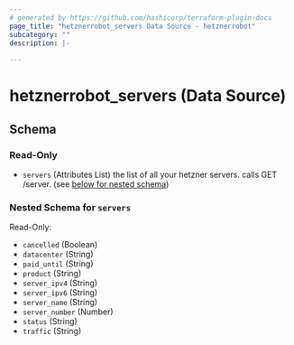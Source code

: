 ```yaml
---
# generated by https://github.com/hashicorp/terraform-plugin-docs
page_title: "hetznerrobot_servers Data Source - hetznerrobot"
subcategory: ""
description: |-
  
---
```


# hetznerrobot_servers (Data Source)





<!-- schema generated by tfplugindocs -->
## Schema

### Read-Only

- `servers` (Attributes List) the list of all your hetzner servers. calls GET /server. (see [below for nested schema](#nestedatt--servers))

<a id="nestedatt--servers"></a>
### Nested Schema for `servers`

Read-Only:

- `cancelled` (Boolean)
- `datacenter` (String)
- `paid_until` (String)
- `product` (String)
- `server_ipv4` (String)
- `server_ipv6` (String)
- `server_name` (String)
- `server_number` (Number)
- `status` (String)
- `traffic` (String)
